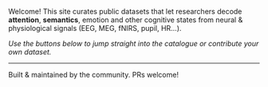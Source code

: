 Welcome! This site curates public datasets that let researchers decode **attention**, **semantics**, emotion and other cognitive states from neural & physiological signals (EEG, MEG, fNIRS, pupil, HR…).

*Use the buttons below to jump straight into the catalogue or contribute your own dataset.*

---

Built & maintained by the community. PRs welcome!